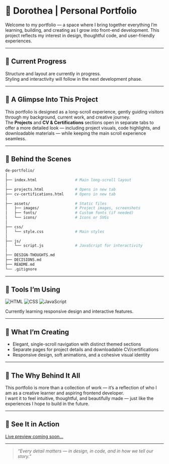 # 🌸 Dorothea | Personal Portfolio

Welcome to my portfolio — a space where I bring together everything I’m learning, building, and creating as I grow into front-end development. This project reflects my interest in design, thoughtful code, and user-friendly experiences.

---

## 📍 Current Progress
Structure and layout are currently in progress.  
Styling and interactivity will follow in the next development phase.

---

## 🌷 A Glimpse Into This Project
This portfolio is designed as a long-scroll experience, gently guiding visitors through my background, current work, and creative journey.  
The **Projects** and **CV & Certifications** sections open in separate tabs to offer a more detailed look — including project visuals, code highlights, and downloadable materials — while keeping the main scroll experience seamless.

---

## 📁 Behind the Scenes

```bash
de-portfolio/
│
├── index.html                 # Main long-scroll layout
│
├── projects.html              # Opens in new tab
├── cv-certifications.html     # Opens in new tab
│
├── assets/                    # Static files
│   ├── images/                # Project images, screenshots
│   ├── fonts/                 # Custom fonts (if needed)
│   └── icons/                 # Icons or SVGs
│
├── css/
│   └── style.css              # Main styles
│
├── js/
│   └── script.js              # JavaScript for interactivity
│
├── DESIGN-THOUGHTS.md
├── DECISIONS.md
├── README.md
└── .gitignore

````

---

## 🎨 Tools I’m Using
![HTML](https://img.shields.io/badge/-HTML-E8D7C7?logo=html5&logoColor=EFEADD&style=for-the-badge)
![CSS](https://img.shields.io/badge/-CSS-CDD9C5?logo=css3&logoColor=EFEADD&style=for-the-badge)
![JavaScript](https://img.shields.io/badge/-JavaScript-BA806A?logo=javascript&logoColor=EFEADD&style=for-the-badge) 

Currently learning responsive design and interactive features.

---

## 🌼 What I’m Creating
- Elegant, single-scroll navigation with distinct themed sections
- Separate pages for project details and downloadable CV/certifications
- Responsive design, soft animations, and a cohesive visual identity


---

## 🌿 The Why Behind It All
This portfolio is more than a collection of work — it’s a reflection of who I am as a creative learner and aspiring frontend developer.  
I want it to feel intuitive, thoughtful, and beautifully made — just like the experiences I hope to build in the future.

---

## 🌸 See It in Action
[Live preview coming soon...](#)

---

> *“Every detail matters — in design, in code, and in how we tell our story.”*
